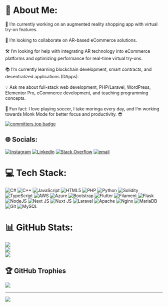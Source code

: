 # 💫 About Me:
🔭 I’m currently working on an augmented reality shopping app with virtual try-on features.<br><br>🤝 I’m looking to collaborate on AR-based eCommerce solutions.<br><br>🛠️ I’m looking for help with integrating AR technology into eCommerce platforms and optimizing performance for real-time virtual try-ons.<br><br>📚 I’m currently learning blockchain development, smart contracts, and decentralized applications (DApps).<br><br>💡 Ask me about full-stack web development, PHP/Laravel, WordPress, Elementor Pro, eCommerce development, and teaching programming concepts.<br><br>🎉 Fun fact: I love playing soccer, I take moringa every day, and I’m working towards Monk Mode for better focus and productivity. 😎

[![committers.top badge](https://user-badge.committers.top/ethiopia/USERNAME.svg)](https://user-badge.committers.top/ethiopia/MarufAbrar)


## 🌐 Socials:
[![Instagram](https://img.shields.io/badge/Instagram-%23E4405F.svg?logo=Instagram&logoColor=white)](https://instagram.com/https://www.instagram.com/ops_gen/) [![LinkedIn](https://img.shields.io/badge/LinkedIn-%230077B5.svg?logo=linkedin&logoColor=white)](https://linkedin.com/in/maruf-abrar) [![Stack Overflow](https://img.shields.io/badge/-Stackoverflow-FE7A16?logo=stack-overflow&logoColor=white)](https://stackoverflow.com/users/15877131) [![email](https://img.shields.io/badge/Email-D14836?logo=gmail&logoColor=white)](mailto:maracode1@gmail.com) 

# 💻 Tech Stack:
![C#](https://img.shields.io/badge/c%23-%23239120.svg?style=for-the-badge&logo=csharp&logoColor=white) ![C++](https://img.shields.io/badge/c++-%2300599C.svg?style=for-the-badge&logo=c%2B%2B&logoColor=white) ![JavaScript](https://img.shields.io/badge/javascript-%23323330.svg?style=for-the-badge&logo=javascript&logoColor=%23F7DF1E) ![HTML5](https://img.shields.io/badge/html5-%23E34F26.svg?style=for-the-badge&logo=html5&logoColor=white) ![PHP](https://img.shields.io/badge/php-%23777BB4.svg?style=for-the-badge&logo=php&logoColor=white) ![Python](https://img.shields.io/badge/python-3670A0?style=for-the-badge&logo=python&logoColor=ffdd54) ![Solidity](https://img.shields.io/badge/Solidity-%23363636.svg?style=for-the-badge&logo=solidity&logoColor=white) ![TypeScript](https://img.shields.io/badge/typescript-%23007ACC.svg?style=for-the-badge&logo=typescript&logoColor=white) ![AWS](https://img.shields.io/badge/AWS-%23FF9900.svg?style=for-the-badge&logo=amazon-aws&logoColor=white) ![Azure](https://img.shields.io/badge/azure-%230072C6.svg?style=for-the-badge&logo=microsoftazure&logoColor=white) ![Bootstrap](https://img.shields.io/badge/bootstrap-%238511FA.svg?style=for-the-badge&logo=bootstrap&logoColor=white) ![Flutter](https://img.shields.io/badge/Flutter-%2302569B.svg?style=for-the-badge&logo=Flutter&logoColor=white) ![Filament](https://img.shields.io/badge/Filament-FFAA00?style=for-the-badge&logoColor=%23000000) ![Flask](https://img.shields.io/badge/flask-%23000.svg?style=for-the-badge&logo=flask&logoColor=white) ![NodeJS](https://img.shields.io/badge/node.js-6DA55F?style=for-the-badge&logo=node.js&logoColor=white) ![Next JS](https://img.shields.io/badge/Next-black?style=for-the-badge&logo=next.js&logoColor=white) ![Nuxt JS](https://img.shields.io/badge/Nuxt-002E3B?style=for-the-badge&logo=nuxt.js&logoColor=#00DC82) ![Laravel](https://img.shields.io/badge/laravel-%23FF2D20.svg?style=for-the-badge&logo=laravel&logoColor=white) ![Apache](https://img.shields.io/badge/apache-%23D42029.svg?style=for-the-badge&logo=apache&logoColor=white) ![Nginx](https://img.shields.io/badge/nginx-%23009639.svg?style=for-the-badge&logo=nginx&logoColor=white) ![MariaDB](https://img.shields.io/badge/MariaDB-003545?style=for-the-badge&logo=mariadb&logoColor=white) ![Git](https://img.shields.io/badge/git-%23F05033.svg?style=for-the-badge&logo=git&logoColor=white) ![MySQL](https://img.shields.io/badge/mysql-4479A1.svg?style=for-the-badge&logo=mysql&logoColor=white)
# 📊 GitHub Stats:
![](https://github-readme-stats.vercel.app/api?username=marufabrar&theme=react&hide_border=false&include_all_commits=false&count_private=false)<br/>
![](https://nirzak-streak-stats.vercel.app/?user=marufabrar&theme=react&hide_border=false)<br/>
![](https://github-readme-stats.vercel.app/api/top-langs/?username=marufabrar&theme=react&hide_border=false&include_all_commits=false&count_private=false&layout=compact)

## 🏆 GitHub Trophies
![](https://github-profile-trophy.vercel.app/?username=marufabrar&theme=radical&no-frame=false&no-bg=true&margin-w=4)

---
[![](https://visitcount.itsvg.in/api?id=marufabrar&icon=0&color=0)](https://visitcount.itsvg.in)

<!-- Proudly created with GPRM ( https://gprm.itsvg.in ) -->
